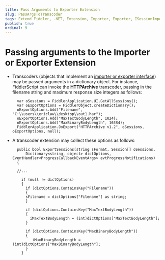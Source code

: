 ```yaml
---
title: Pass Arguments to Exporter Extension
slug: PassArgsToTranscoder
tags: Extend Fiddler, .NET, Extension, Importer, Exporter, ISessionImporter, ISessionExporter, ProgressCallbackEventArgs
publish: true
ordinal: 9
---
```


Passing arguments to the Importer or Exporter Extension
=======================================================

+ Transcoders (objects that implement an [importer or exporter interface][1]) may be passed arguments in a dictionary object.  For instance, FiddlerScript can invoke the **HTTPArchive** transcoder, passing in the filename string and maximum response size integers as follows:

		var oSessions = FiddlerApplication.UI.GetAllSessions();
		var oExportOptions = FiddlerObject.createDictionary();
		oExportOptions.Add("Filename", "C:\\users\\ericlaw\\desktop\\out1.har");
		oExportOptions.Add("MaxTextBodyLength", 1024);
		oExportOptions.Add("MaxBinaryBodyLength", 16384);
		FiddlerApplication.DoExport("HTTPArchive v1.2", oSessions, oExportOptions, null);

+ A transcoder extension may collect these options as follows:

		public bool ExportSessions(string sFormat, Session[] oSessions, 
			Dictionary<string, object> dictOptions, EventHandler<ProgressCallbackEventArgs> evtProgressNotifications)
		{

		//...

		  if (null != dictOptions)
		  { 
			if (dictOptions.ContainsKey("Filename"))
			{
			sFilename = dictOptions["Filename"] as string;
			}

			if (dictOptions.ContainsKey("MaxTextBodyLength"))
			{
			  iMaxTextBodyLength = (int)dictOptions["MaxTextBodyLength"];
			}

			if (dictOptions.ContainsKey("MaxBinaryBodyLength"))
			{
			   iMaxBinaryBodyLength = (int)dictOptions["MaxBinaryBodyLength"];
			}
		  }

[1]: ./ImporterExporterInterfaces.md
